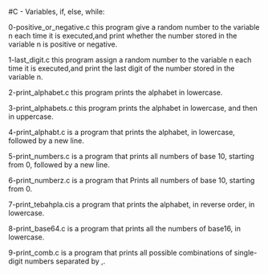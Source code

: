 #C - Variables, if, else, while:

0-positive_or_negative.c this program give a random number to the variable n each time it is executed,and print whether the number stored in the variable n is positive or negative.

1-last_digit.c this program assign a random number to the variable n each time it is executed,and  print the last digit of the number stored in the variable n.

2-print_alphabet.c this program prints the alphabet in lowercase.

3-print_alphabets.c this program prints the alphabet in lowercase, and then in uppercase.

4-print_alphabt.c is a program that prints the alphabet, in lowercase, followed by a new line. 

5-print_numbers.c is a program that prints all numbers of base 10, starting from 0, followed by a new line.

6-print_numberz.c is a program that Prints all numbers of base 10, starting from 0.

7-print_tebahpla.cis a program that prints the alphabet, in reverse order, in lowercase.

8-print_base64.c is a program that prints all the numbers of base16, in lowercase.

9-print_comb.c is a program that prints all possible combinations of single-digit numbers separated by ,. 

